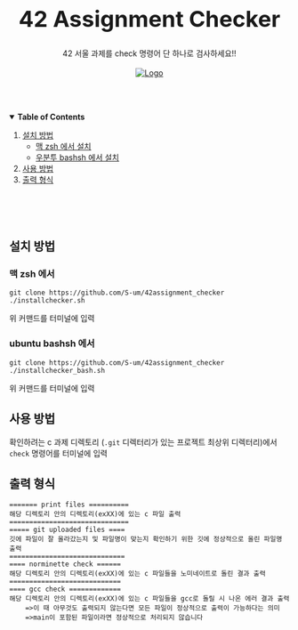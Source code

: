 <!-- PROJECT LOGO -->
<br />
<p align="center">
  

  <h1 style="font-size:30pt" align="center">42 Assignment Checker</h1>

  <p align="center">
    42 서울 과제를 check 명령어 단 하나로 검사하세요!!<br><br>
  <a href="https://github.com/S-um/42assignment_checker">
    <img src="Images/assignment_checker.png" alt="Logo">
  </a>
  </p>
</p>

<br><br>

<!-- TABLE OF CONTENTS -->
<details open="open">
  <summary><b>Table of Contents</b></summary>
  <ol>
    <li>
      <a href="#설치-방법">설치 방법</a>
      <ul>
        <li><a href="#맥-zsh-에서">맥 zsh 에서 설치</a></li>
        <li><a href="#ubuntu-bashsh-에서">우분투 bashsh 에서 설치</a></li>
      </ul>
    </li>
    <li>
      <a href="#사용-방법">사용 방법</a>
    </li>
    <li>
      <a href="#출력-형식">출력 형식</a>
    </li>
  </ol>
</details>

<br><br><br>
<!-- GETTING STARTED -->

## **설치 방법**

### **맥 zsh 에서**

```
git clone https://github.com/S-um/42assignment_checker
./installchecker.sh
```
위 커맨드를 터미널에 입력

### **ubuntu bashsh 에서**

```
git clone https://github.com/S-um/42assignment_checker
./installchecker_bash.sh
```
위 커맨드를 터미널에 입력

## **사용 방법**

확인하려는 c 과제 디렉토리 (`.git` 디렉터리가 있는 프로젝트 최상위 디렉터리)에서
`check` 명령어를 터미널에 입력


## **출력 형식**

```
======= print files ==========
해당 디렉토리 안의 디렉토리(exXX)에 있는 c 파일 출력
==============================
===== git uploaded files ====
깃에 파일이 잘 올라갔는지 및 파일명이 맞는지 확인하기 위한 깃에 정상적으로 올린 파일명 출력
=============================
==== norminette check ======
해당 디렉토리 안의 디렉토리(exXX)에 있는 c 파일들을 노미네이트로 돌린 결과 출력
============================
==== gcc check =============
해당 디렉토리 안의 디렉토리(exXX)에 있는 c 파일들을 gcc로 돌릴 시 나온 에러 결과 출력
	=>이 때 아무것도 출력되지 않는다면 모든 파일이 정상적으로 출력이 가능하다는 의미
	=>main이 포함된 파일이라면 정상적으로 처리되지 않습니다
```
